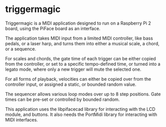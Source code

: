 # triggermagic
Triggermagic is a MIDI application designed to run on a Raspberry Pi 2
board, using the PiFace board as an interface.

The application takes MIDI input from a limited MIDI controller,
like bass pedals, or a laser harp, and turns them into either a musical
scale, a chord, or a sequence.

For scales and chords, the gate time of each trigger can be either
copied from the controller, or set to a specific tempo-defined time,
or turned into a legato mode, where only a new trigger will mute the
selected one.

For all forms of playback, velocities can either be copied over from the
controller input, or assigned a static, or bounded random value.

The sequencer allows various loop modes over up to 8 step positions.
Gate times can be pre-set or controlled by bounded random.

This application uses the libpifacecad library for interacting with
the LCD module, and buttons. It also needs the PortMidi library for
interacting with MIDI interfaces.

